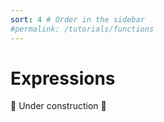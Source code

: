 ```yaml
---
sort: 4 # Order in the sidebar
#permalink: /tutorials/functions
---
```

 
# Expressions

:construction: Under construction :construction:
